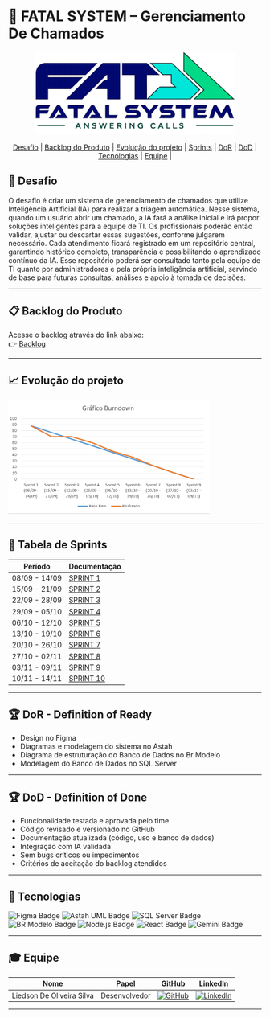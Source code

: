 # 🚀 FATAL SYSTEM – Gerenciamento De Chamados

<div align="center">
  <img src="./Docs/img/logoFatalSystem.png" alt="Screenshot do sistema" width="400"/>
</div>

<div align="center">
  
  [Desafio](#-desafio) | [Backlog do Produto](#-backlog-do-produto) | [Evolução do projeto](#-evolução-do-projeto) | [Sprints](#-tabela-de-sprints) | [DoR](#-dor---definition-of-ready) | [DoD](#-dod---definition-of-done) |  [Tecnologias](#-tecnologias) | [Equipe](#-equipe) |
  
</div>

## 📌 Desafio
O desafio é criar um sistema de gerenciamento de chamados que utilize Inteligência Artificial (IA) para realizar a triagem automática.
Nesse sistema, quando um usuário abrir um chamado, a IA fará a análise inicial e irá propor soluções inteligentes para a equipe de TI. Os profissionais poderão então validar, ajustar ou descartar essas sugestões, conforme julgarem necessário.
Cada atendimento ficará registrado em um repositório central, garantindo histórico completo, transparência e possibilitando o aprendizado contínuo da IA. Esse repositório poderá ser consultado tanto pela equipe de TI quanto por administradores e pela própria inteligência artificial, servindo de base para futuras consultas, análises e apoio à tomada de decisões.

---

## 📋 Backlog do Produto
Acesse o backlog através do link abaixo:  
👉 [Backlog](https://github.com/liedson-silva/chamados/blob/main/Docs/Backlog.md)

---

## 📈 Evolução do projeto
  <img src="./Docs/img/Grafico_Burndown.png" alt="Screenshot do gráfico burndown" width="400"/>

---

## 📅 Tabela de Sprints
|    Período    |                            Documentação                        |
| ------------- | -------------------------------------------------------------- |
| 08/09 - 14/09 | [SPRINT 1](https://github.com/liedson-silva/chamados/issues/1) |
| 15/09 - 21/09 | [SPRINT 2](https://github.com/liedson-silva/chamados/issues/2) |
| 22/09 - 28/09 | [SPRINT 3](https://github.com/liedson-silva/chamados/issues/3) |
| 29/09 - 05/10 | [SPRINT 4](https://github.com/liedson-silva/chamados/issues/4) |
| 06/10 - 12/10 | [SPRINT 5](https://github.com/liedson-silva/chamados/issues/5) |
| 13/10 - 19/10 | [SPRINT 6](https://github.com/liedson-silva/chamados/issues/6) | 
| 20/10 - 26/10 | [SPRINT 7](https://github.com/liedson-silva/chamados/issues/7) |
| 27/10 - 02/11 | [SPRINT 8](https://github.com/liedson-silva/chamados/issues/8) |
| 03/11 - 09/11 | [SPRINT 9](https://github.com/liedson-silva/chamados/issues/9) | 
| 10/11 - 14/11 | [SPRINT 10](https://github.com/liedson-silva/chamados/issues/10) |

---

## 🏆 DoR - Definition of Ready
- Design no Figma
- Diagramas e modelagem do sistema no Astah
- Diagrama de estruturação do Banco de Dados no Br Modelo
- Modelagem do Banco de Dados no SQL Server

---

## 🏆 DoD - Definition of Done

- Funcionalidade testada e aprovada pelo time
- Código revisado e versionado no GitHub
- Documentação atualizada (código, uso e banco de dados)
- Integração com IA validada
- Sem bugs críticos ou impedimentos
- Critérios de aceitação do backlog atendidos

---

## 🤖 Tecnologias
<div>
  <img src="https://img.shields.io/badge/Figma-F24E1E?style=for-the-badge&logo=figma&logoColor=white" alt="Figma Badge"/>
  <img src="https://img.shields.io/badge/Astah_UML-2C2255?style=for-the-badge&logo=uml&logoColor=white" alt="Astah UML Badge"/>
  <img src="https://img.shields.io/badge/SQL%20Server-CC2927?style=for-the-badge&logo=microsoftsqlserver&logoColor=white" alt="SQL Server Badge"/>
  <img src="https://img.shields.io/badge/BR%20Modelo-005CFF?style=for-the-badge&logo=databricks&logoColor=white" alt="BR Modelo Badge"/>
  <img src="https://img.shields.io/badge/Node.js-339933?style=for-the-badge&logo=nodedotjs&logoColor=white" alt="Node.js Badge"/>
  <img src="https://img.shields.io/badge/React-61DAFB?style=for-the-badge&logo=react&logoColor=black" alt="React Badge"/>
  <img src="https://img.shields.io/badge/Google%20AI-4285F4?style=for-the-badge&logo=google&logoColor=white" alt="Gemini Badge"/>
</div>

---

## 🎓 Equipe
| Nome                          | Papel         | GitHub                                                                                                                         | LinkedIn          |
| ----------------------------- | ------------- |------------------------------------------------------------------------------------------------------------------------------- | ----------------- |
| Liedson De Oliveira Silva     | Desenvolvedor |[![GitHub](https://img.shields.io/badge/GitHub-black?style=flat&logo=github&logoColor=white)](https://github.com/liedson-silva) | [![LinkedIn](https://img.shields.io/badge/LinkedIn-blue?style=flat&logo=linkedin&logoColor=white)](https://linkedin.com/in/liedson-silva-20b78b295) |

---
